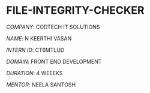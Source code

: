 # FILE-INTEGRITY-CHECKER
*COMPANY*: CODTECH IT SOLUTIONS 

*NAME*: N KEERTHI VASAN

*INTERN ID*: CT6MTLUD

*DOMAIN*: FRONT END DEVELOPMENT

*DURATION*: 4 WEEEKS

*MENTOR*: NEELA SANTOSH
